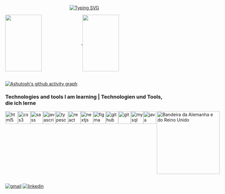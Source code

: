 <div align=center>
  
  [![Typing SVG](https://readme-typing-svg.herokuapp.com/?color=1AACEF&size=35&center=true&vCenter=true&width=1000&lines=+Welcome+to+my+GitHub+👋;Willkommen+auf+meinen+GitHub+👋;My+name+is+Matheus+Júnior;Ich+heiße+Matheus+Júnior;Front-end+Developer+;Frontend-Entwickler)](https://git.io/typing-svg)
</div>

<a href="https://github.com/anuraghazra/github-readme-stats">
  <img align="center" height="180em" width="48%" src="https://github-readme-stats.vercel.app/api?username=MatheusJunior2334&show_icons=true&theme=dark" />
</a>
<a href="https://github.com/MatheusJunior2334/README.md/github-readme-stats">
  <img align="center" height="180em" width="48%" src="https://github-readme-stats.vercel.app/api/top-langs/?username=MatheusJunior2334&layout=compact&theme=dark" />
</a>

<br />
<br />

[![Ashutosh's github activity graph](https://github-readme-activity-graph.vercel.app/graph?username=MatheusJunior2334&bg_color=0d1117&color=1AACEA&line=1AACEF&point=36A1C3&area=true&hide_border=true)](https://github.com/ashutosh00710/github-readme-activity-graph)


<h3>Technologies and tools I am learning | Technologien und Tools, die ich lerne</h3>

<div style="display: inline-flex">
  <img src="https://cdn.jsdelivr.net/gh/devicons/devicon/icons/html5/html5-original.svg" alt="html5" width="40px" height="40px"/>
  <img src="https://cdn.jsdelivr.net/gh/devicons/devicon/icons/css3/css3-original.svg" alt="css3" width="40px" height="40px"/>
  <img src="https://cdn.jsdelivr.net/gh/devicons/devicon@latest/icons/sass/sass-original.svg" alt="sass" width="40px" height="40px" />  
  <img src="https://cdn.jsdelivr.net/gh/devicons/devicon/icons/javascript/javascript-original.svg" alt="javascript" width="40px" height="40px"/>
  <img src="https://cdn.jsdelivr.net/gh/devicons/devicon/icons/typescript/typescript-original.svg" alt="typescript" width="40px" height="40px"/>
  <img src="https://cdn.jsdelivr.net/gh/devicons/devicon/icons/react/react-original.svg" alt="react" width="40px" height="40px"/>     
  <img src="https://cdn.jsdelivr.net/gh/devicons/devicon/icons/nextjs/nextjs-original.svg" alt="nextjs" width="40px" height="40px"/> 
  <img src="https://cdn.jsdelivr.net/gh/devicons/devicon/icons/figma/figma-original.svg" alt="figma" width="40px" height="40px"/>
  <img src="https://cdn.jsdelivr.net/gh/devicons/devicon/icons/github/github-original.svg" alt="github" width="40px" height="40px"/> 
  <img src="https://cdn.jsdelivr.net/gh/devicons/devicon/icons/git/git-original.svg" alt="git" width="40px" height="40px"/> 
  <img src="https://cdn.jsdelivr.net/gh/devicons/devicon/icons/mysql/mysql-original-wordmark.svg" alt="mysql" width="40px" height="40px"/>  
  <img src="https://cdn.jsdelivr.net/gh/devicons/devicon/icons/java/java-original.svg" alt="java" width="40px" height="40px"/>    
  <img src="https://media.istockphoto.com/id/509687411/vector/german-and-british-flags-vector.jpg?s=612x612&w=0&k=20&c=qgQRojrfWMQ7-diyCuQtWdWz7yLaeIymnxut1jwoHbQ=" alt="Bandeira da Alemanha e do Reino Unido" border="0" width="200px height="auto" align="right"></img>
</div>

##

<a href="mailto:matheusjuniormjg2334@gmail.com" target="_blank"><img src="https://img.shields.io/badge/Gmail-D14836?style=for-the-badge&logo=gmail&logoColor=white" alt="gmail"/></a>
<a href="https://www.linkedin.com/in/matheus-júnior/" target="_blank"><img src="https://img.shields.io/badge/LinkedIn-0077B5?style=for-the-badge&logo=linkedin&logoColor=white" alt="linkedin"/></a>
